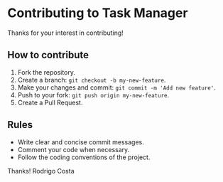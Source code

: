 # Contributing to Task Manager

Thanks for your interest in contributing!

## How to contribute

1. Fork the repository.
2. Create a branch: `git checkout -b my-new-feature`.
3. Make your changes and commit: `git commit -m 'Add new feature'`.
4. Push to your fork: `git push origin my-new-feature`.
5. Create a Pull Request.

## Rules

- Write clear and concise commit messages.
- Comment your code when necessary.
- Follow the coding conventions of the project.

Thanks!
Rodrigo Costa
